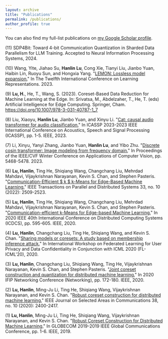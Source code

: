 ```yaml
---
layout: archive
title: "Publications"
permalink: /publications/
author_profile: true
---
```


<!-- {% if site.author.googlescholar %}
  <div class="wordwrap">You can also find my full-list publications on <a href="{{https://scholar.google.com/citations?user=UbWokRoAAAAJ&hl=en}}">my Google Scholar profile</a>.</div>
{% endif %}

{% include base_path %}

{% for post in site.publications reversed %}
  {% include archive-single.html %}
{% endfor %} -->



You can also find my full-list publications on [my Google Scholar profile](https://scholar.google.com/citations?user=UbWokRoAAAAJ&hl=en). 

(11) SDP4Bit: Toward 4-bit Communication Quantization in Sharded Data Parallelism for LLM Training. Accepted to Neural Information Processing Systems, 2024. 

(10) Wang, Yite, Jiahao Su, **Hanlin Lu**, Cong Xie, Tianyi Liu, Jianbo Yuan, Haibin Lin, Ruoyu Sun, and Hongxia Yang. "[LEMON: Lossless model expansion.](https://openreview.net/forum?id=3Vw7DQqq7U)" In The Twelfth International Conference on Learning Representations. 2023.


(9) **Lu, H.**, He, T., Wang, S. (2023). Coreset-Based Data Reduction for Machine Learning at the Edge. In: Srivatsa, M., Abdelzaher, T., He, T. (eds) Artificial Intelligence for Edge Computing. Springer, Cham. https://doi.org/10.1007/978-3-031-40787-1_7


(8) Liu, Xiaoyu, **Hanlin Lu**, Jianbo Yuan, and Xinyu Li. "[Cat: causal audio transformer for audio classification.](https://ieeexplore.ieee.org/abstract/document/10096787)" In ICASSP 2023-2023 IEEE International Conference on Acoustics, Speech and Signal Processing (ICASSP), pp. 1-5. IEEE, 2023.


(7) Li, Xinyu, Yanyi Zhang, Jianbo Yuan, **Hanlin Lu**, and Yibo Zhu. "[Discrete cosin transformer: Image modeling from frequency domain.](https://openaccess.thecvf.com/content/WACV2023/html/Li_Discrete_Cosin_TransFormer_Image_Modeling_From_Frequency_Domain_WACV_2023_paper.html)" In Proceedings of the IEEE/CVF Winter Conference on Applications of Computer Vision, pp. 5468-5478. 2023.


(6) **Lu, Hanlin**, Ting He, Shiqiang Wang, Changchang Liu, Mehrdad Mahdavi, Vijaykrishnan Narayanan, Kevin S. Chan, and Stephen Pasteris. "[Communication-Efficient $ k $ k-Means for Edge-Based Machine Learning.](https://ieeexplore.ieee.org/abstract/document/9690512)" IEEE Transactions on Parallel and Distributed Systems 33, no. 10 (2022): 2509-2523.

(5) **Lu, Hanlin**, Ting He, Shiqiang Wang, Changchang Liu, Mehrdad Mahdavi, Vijaykrishnan Narayanan, Kevin S. Chan, and Stephen Pasteris. "[Communication-efficient k-Means for Edge-based Machine Learning.](https://ieeexplore.ieee.org/abstract/document/9355636)" In 2020 IEEE 40th International Conference on Distributed Computing Systems (ICDCS), pp. 595-605. IEEE, 2020.

(4) **Lu, Hanlin**, Changchang Liu, Ting He, Shiqiang Wang, and Kevin S. Chan. "[Sharing models or coresets: A study based on membership inference attack.](https://arxiv.org/abs/2007.02977)" In International Workshop on Federated Learning for User Privacy and Data Confidentiality
in Conjunction with ICML 2020 (FL-ICML'20), 2020.

(3) **Lu, Hanlin**, Changchang Liu, Shiqiang Wang, Ting He, Vijaykrishnan Narayanan, Kevin S. Chan, and Stephen Pasteris. "[Joint coreset construction and quantization for distributed machine learning.](https://ieeexplore.ieee.org/abstract/document/9142757)" In 2020 IFIP Networking Conference (Networking), pp. 172-180. IEEE, 2020.

(2) **Lu, Hanlin**, Ming-Ju Li, Ting He, Shiqiang Wang, Vijaykrishnan Narayanan, and Kevin S. Chan. "[Robust coreset construction for distributed machine learning.](https://ieeexplore.ieee.org/abstract/document/9109724)" IEEE Journal on Selected Areas in Communications 38, no. 10 (2020): 2400-2417.


(1) **Lu, Hanlin**, Ming-Ju Li, Ting He, Shiqiang Wang, Vijaykrishnan Narayanan, and Kevin S. Chan. "[Robust Coreset Construction for Distributed Machine Learning.](https://dl.acm.org/doi/abs/10.1109/GLOBECOM38437.2019.9013625)" In GLOBECOM 2019-2019 IEEE Global Communications Conference, pp. 1-6. IEEE, 2019.